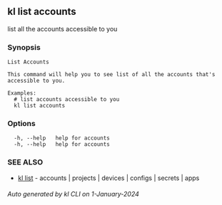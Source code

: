 ## kl list accounts

list all the accounts accessible to you

### Synopsis

```
List Accounts

This command will help you to see list of all the accounts that's accessible to you. 

Examples:
  # list accounts accessible to you
  kl list accounts

```

### Options

```
  -h, --help   help for accounts
  -h, --help   help for accounts
```

### SEE ALSO

* [kl list](kl_list.md)  - accounts | projects | devices | configs | secrets | apps

###### Auto generated by kl CLI on 1-January-2024
